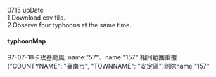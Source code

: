 0715 upDate  
1.Download csv file.  
2.Observe four typhoons at the same time.  

#### typhoonMap
97-07-18卡玫基颱風: name:"57"、name:"157" 相同範圍重覆("COUNTYNAME": "臺南市", "TOWNNAME": "安定區")刪除name:"157"
